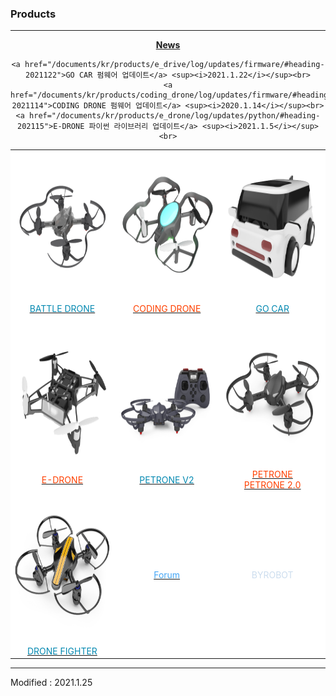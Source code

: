 ### Products

---
<!-------------------------------------------------------------------------------------------------------

    2020.4.2

    각 index.md 파일 변경 시 사소한 링크 수정이나 펌웨어 업데이트 등은 직접 수정해도 상관없으나

    디자인 변경, 테이블 구조 변경 등의 작업을 하게 되는 경우, nightly.md 파일에서 먼저 작업을 할 것.

    git에 올려 화면이 정상적으로 표시되는지를 확인하고, index.md 파일을 변경하는 것을 권장함

-------------------------------------------------------------------------------------------------------->

<style>

    td.white_odd        { background: #FFFFFF !important; }
    td.white_odd:hover  { background: #EEFFFF !important; }
    td.white_even       { background: #FFFFFF !important; }
    td.white_even:hover { background: #FFEEFF !important; }
    td.white            { background: #FFFFFF !important; }
    td.white:hover      { background: #FFFFEE !important; }

    span.odd        { color: #0489B1; }
    span.even       { color: #FF4000; }
    span.groups     { color: #42A5F5; }
    span.byrobot    { color: #CCDDEE; }

</style>


<div align="center">
    <a href="/documents/kr/news/2021"><b>News</b></a><br>
    
    <a href="/documents/kr/products/e_drive/log/updates/firmware/#heading-2021122">GO CAR 펌웨어 업데이트</a> <sup><i>2021.1.22</i></sup><br>
    <a href="/documents/kr/products/coding_drone/log/updates/firmware/#heading-2021114">CODING DRONE 펌웨어 업데이트</a> <sup><i>2020.1.14</i></sup><br>
    <a href="/documents/kr/products/e_drone/log/updates/python/#heading-202115">E-DRONE 파이썬 라이브러리 업데이트</a> <sup><i>2021.1.5</i></sup><br>
</div>

<div align="center">
    <table>
        <tr>
            <td class="white_odd">
                <div align="center">
                    <a href="/documents/kr/products/battle_drone/">
                        <span class="odd">
                            <img src="/assets/images/products/byrobot_drone_3_10.png" alt="battle_drone" height="240" width="240"><br>
                            BATTLE DRONE
                        </span>
                    </a>
                </div>
            </td>
            <td class="white_even">
                <div align="center">
                    <a href="/documents/kr/products/coding_drone/">
                        <span class="even">
                            <img src="/assets/images/products/byrobot_drone_8.png" alt="coding drone" height="240" width="240"><br>
                            CODING DRONE
                        </span>
                    </a>
                </div>
            </td>
            <td class="white_odd">
                <div align="center">
                    <a href="/documents/kr/products/e_drive/">
                        <span class="odd">
                            <img src="/assets/images/products/byrobot_drone_7.png" alt="e_drive" height="240" width="240"><br>
                            GO CAR
                        </span>
                    </a>
                </div>
            </td>
        </tr>
        <tr>
            <td class="white_even">
                <div align="center">
                    <a href="/documents/kr/products/e_drone/">
                        <span class="even">
                            <img src="/assets/images/products/byrobot_drone_4.png" alt="e_drone" height="240" width="240"><br>
                            E-DRONE
                        </span>
                    </a>
                </div>
            </td>
            <td class="white_odd">
                <div align="center">
                    <a href="/documents/kr/products/petrone_v2/">
                        <span class="odd">
                            <img src="/assets/images/products/byrobot_drone_2.png" alt="petrone_v2_and_controller" height="240" width="240"><br>
                            PETRONE V2
                        </span>
                    </a>
                </div>
            </td>
            <td class="white_even">
                <div align="center">
                    <a href="/documents/kr/products/petrone/">
                        <span class="even">
                            <img src="/assets/images/products/byrobot_drone_1.png" alt="petrone" height="240" width="240"><br>
                            PETRONE<br>
                            PETRONE 2.0
                        </span>
                    </a>
                </div>
            </td>
        </tr>
        <tr>
            <td class="white_odd">
                <div align="center">
                    <a href="/documents/kr/products/drone_fighter/">
                        <span class="odd">
                            <img src="/assets/images/products/byrobot_dronefighter.png" alt="drone_fighter_and_controller" height="240" width="240"><br>
                            DRONE FIGHTER
                        </span>
                    </a>
                </div>
            </td>
            <td class="white_even">
                <div align="center">
                    <a href="https://groups.google.com/g/byrobot" target="_blank">
                        <span class="groups">
                            Forum
                        </span>
                    </a>
                </div>
            </td>
            <td class="white"><span class="byrobot"><div align="center">BYROBOT</div></span></td>
        </tr>
    </table>
</div>

---


Modified : 2021.1.25
